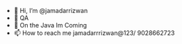 - 👋 Hi, I’m @jamadarrizwan
- 🐛 QA
- 🌱 On the Java Im Coming
-  📫 How to reach me jamadarrrizwan@123/ 9028662723

<!---
jamadarrizwan/jamadarrizwan is a ✨ special ✨ repository because its `README.md` (this file) appears on your GitHub profile.
You can click the Preview link to take a look at your changes.
--->
